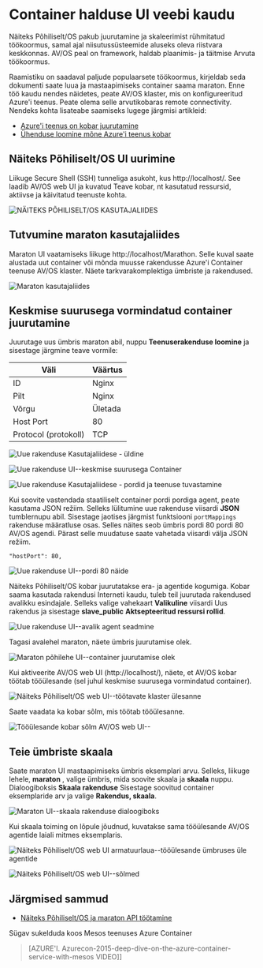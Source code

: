 <properties
   pageTitle="Azure'i teenus container juhtida kasutajaliides web | Microsoft Azure'i"
   description="Ümbriste juurutada teenuse Azure'i teenus kobar maraton veebi Kasutajaliidese kaudu."
   services="container-service"
   documentationCenter=""
   authors="neilpeterson"
   manager="timlt"
   editor=""
   tags="acs, azure-container-service"
   keywords="Keskmise suurusega, ümbriste, mikro-teenuste Mesos, Azure"/>

<tags
   ms.service="container-service"
   ms.devlang="na"
   ms.topic="get-started-article"
   ms.tgt_pltfrm="na"
   ms.workload="na"
   ms.date="09/19/2016"
   ms.author="timlt"/>

# <a name="container-management-through-the-web-ui"></a>Container halduse UI veebi kaudu

Näiteks Põhiliselt/OS pakub juurutamine ja skaleerimist rühmitatud töökoormus, samal ajal niisutussüsteemide aluseks oleva riistvara keskkonnas. AV/OS peal on framework, haldab plaanimis- ja täitmise Arvuta töökoormus.

Raamistiku on saadaval paljude populaarsete töökoormus, kirjeldab seda dokumenti saate luua ja mastaapimiseks container saama maraton. Enne töö kaudu nendes näidetes, peate AV/OS klaster, mis on konfigureeritud Azure'i teenus. Peate olema selle arvutikobaras remote connectivity. Nendeks kohta lisateabe saamiseks lugege järgmisi artikleid:

- [Azure'i teenus on kobar juurutamine](container-service-deployment.md)
- [Ühenduse loomine mõne Azure'i teenus kobar](container-service-connect.md)

## <a name="explore-the-dcos-ui"></a>Näiteks Põhiliselt/OS UI uurimine

Liikuge Secure Shell (SSH) tunneliga asukoht, kus http://localhost/. See laadib AV/OS web UI ja kuvatud Teave kobar, nt kasutatud ressursid, aktiivse ja käivitatud teenuste kohta.

![NÄITEKS PÕHILISELT/OS KASUTAJALIIDES](media/dcos/dcos2.png)

## <a name="explore-the-marathon-ui"></a>Tutvumine maraton kasutajaliides

Maraton UI vaatamiseks liikuge http://localhost/Marathon. Selle kuval saate alustada uut container või mõnda muusse rakendusse Azure'i Container teenuse AV/OS klaster. Näete tarkvarakomplektiga ümbriste ja rakendused.  

![Maraton kasutajaliides](media/dcos/dcos3.png)

## <a name="deploy-a-docker-formatted-container"></a>Keskmise suurusega vormindatud container juurutamine

Juurutage uus ümbris maraton abil, nuppu **Teenuserakenduse loomine** ja sisestage järgmine teave vormile:

Väli           | Väärtus
----------------|-----------
ID              | Nginx
Pilt           | Nginx
Võrgu         | Ületada
Host Port       | 80
Protocol (protokoll)        | TCP

![Uue rakenduse Kasutajaliidese - üldine](media/dcos/dcos4.png)

![Uue rakenduse UI--keskmise suurusega Container](media/dcos/dcos5.png)

![Uue rakenduse Kasutajaliidese - pordid ja teenuse tuvastamine](media/dcos/dcos6.png)

Kui soovite vastendada staatiliselt container pordi pordiga agent, peate kasutama JSON režiim. Selleks lülitumine uue rakenduse viisardi **JSON** tumblernupu abil. Sisestage jaotises järgmist funktsiooni `portMappings` rakenduse määratluse osas. Selles näites seob ümbris pordi 80 pordi 80 AV/OS agendi. Pärast selle muudatuse saate vahetada viisardi välja JSON režiim.

```none
"hostPort": 80,
```

![Uue rakenduse UI--pordi 80 näide](media/dcos/dcos13.png)

Näiteks Põhiliselt/OS kobar juurutatakse era- ja agentide kogumiga. Kobar saama kasutada rakendusi Interneti kaudu, tuleb teil juurutada rakendused avalikku esindajale. Selleks valige vahekaart **Valikuline** viisardi Uus rakendus ja sisestage **slave_public** **Aktsepteeritud ressursi rollid**.

![Uue rakenduse UI--avalik agent seadmine](media/dcos/dcos14.png)

Tagasi avalehel maraton, näete ümbris juurutamise olek.

![Maraton põhilehe UI--container juurutamise olek](media/dcos/dcos7.png)

Kui aktiveerite AV/OS web UI (http://localhost/), näete, et AV/OS kobar töötab tööülesande (sel juhul keskmise suurusega vormindatud container).

![Näiteks Põhiliselt/OS web UI--töötavate klaster ülesanne](media/dcos/dcos8.png)

Saate vaadata ka kobar sõlm, mis töötab tööülesanne.

![Tööülesande kobar sõlm AV/OS web UI--](media/dcos/dcos9.png)

## <a name="scale-your-containers"></a>Teie ümbriste skaala

Saate maraton UI mastaapimiseks ümbris eksemplari arvu. Selleks, liikuge lehele, **maraton** , valige ümbris, mida soovite skaala ja **skaala** nuppu. Dialoogiboksis **Skaala rakenduse** Sisestage soovitud container eksemplaride arv ja valige **Rakendus, skaala**.

![Maraton UI--skaala rakenduse dialoogiboks](media/dcos/dcos10.png)

Kui skaala toiming on lõpule jõudnud, kuvatakse sama tööülesande AV/OS agentide laiali mitmes eksemplaris.

![Näiteks Põhiliselt/OS web UI armatuurlaua--tööülesande ümbruses üle agentide](media/dcos/dcos11.png)

![Näiteks Põhiliselt/OS web UI--sõlmed](media/dcos/dcos12.png)

## <a name="next-steps"></a>Järgmised sammud

- [Näiteks Põhiliselt/OS ja maraton API töötamine](container-service-mesos-marathon-rest.md)

Sügav sukelduda koos Mesos teenuses Azure Container

> [AZURE'I. Azurecon-2015-deep-dive-on-the-azure-container-service-with-mesos VIDEO]]
